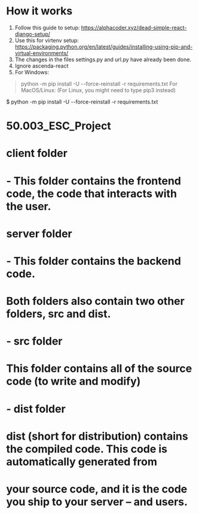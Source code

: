 # How it works
1) Follow this guide to setup: https://alphacoder.xyz/dead-simple-react-django-setup/
2) Use this for virtenv setup: https://packaging.python.org/en/latest/guides/installing-using-pip-and-virtual-environments/
3) The changes in the files settings.py and url.py have already been done.
4) Ignore ascenda-react
5) For Windows:

> python -m pip install -U --force-reinstall -r requirements.txt
For MacOS/Linux: (For Linux, you might need to type pip3 instead)

$ python -m pip install -U --force-reinstall -r requirements.txt


# 50.003_ESC_Project

# client folder

# - This folder contains the frontend code, the code that interacts with the user.

# server folder

# - This folder contains the backend code.

# Both folders also contain two other folders, src and dist.

# - src folder

# This folder contains all of the source code (to write and modify)

# - dist folder

# dist (short for distribution) contains the compiled code. This code is automatically generated from

# your source code, and it is the code you ship to your server – and users.
